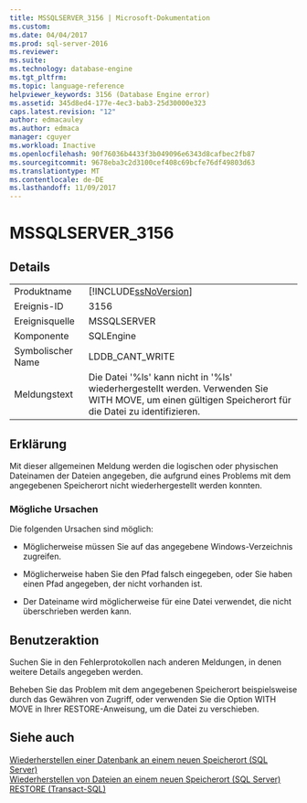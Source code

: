 ```yaml
---
title: MSSQLSERVER_3156 | Microsoft-Dokumentation
ms.custom: 
ms.date: 04/04/2017
ms.prod: sql-server-2016
ms.reviewer: 
ms.suite: 
ms.technology: database-engine
ms.tgt_pltfrm: 
ms.topic: language-reference
helpviewer_keywords: 3156 (Database Engine error)
ms.assetid: 345d8ed4-177e-4ec3-bab3-25d30000e323
caps.latest.revision: "12"
author: edmacauley
ms.author: edmaca
manager: cguyer
ms.workload: Inactive
ms.openlocfilehash: 90f76036b4433f3b049096e6343d8cafbec2fb87
ms.sourcegitcommit: 9678eba3c2d3100cef408c69bcfe76df49803d63
ms.translationtype: MT
ms.contentlocale: de-DE
ms.lasthandoff: 11/09/2017
---
```

# <a name="mssqlserver3156"></a>MSSQLSERVER_3156
  
## <a name="details"></a>Details  
  
|||  
|-|-|  
|Produktname|[!INCLUDE[ssNoVersion](../../includes/ssnoversion-md.md)]|  
|Ereignis-ID|3156|  
|Ereignisquelle|MSSQLSERVER|  
|Komponente|SQLEngine|  
|Symbolischer Name|LDDB_CANT_WRITE|  
|Meldungstext|Die Datei '%ls' kann nicht in '%ls' wiederhergestellt werden. Verwenden Sie WITH MOVE, um einen gültigen Speicherort für die Datei zu identifizieren.|  
  
## <a name="explanation"></a>Erklärung  
Mit dieser allgemeinen Meldung werden die logischen oder physischen Dateinamen der Dateien angegeben, die aufgrund eines Problems mit dem angegebenen Speicherort nicht wiederhergestellt werden konnten.  
  
### <a name="possible-causes"></a>Mögliche Ursachen  
Die folgenden Ursachen sind möglich:  
  
-   Möglicherweise müssen Sie auf das angegebene Windows-Verzeichnis zugreifen.  
  
-   Möglicherweise haben Sie den Pfad falsch eingegeben, oder Sie haben einen Pfad angegeben, der nicht vorhanden ist.  
  
-   Der Dateiname wird möglicherweise für eine Datei verwendet, die nicht überschrieben werden kann.  
  
## <a name="user-action"></a>Benutzeraktion  
Suchen Sie in den Fehlerprotokollen nach anderen Meldungen, in denen weitere Details angegeben werden.  
  
Beheben Sie das Problem mit dem angegebenen Speicherort beispielsweise durch das Gewähren von Zugriff, oder verwenden Sie die Option WITH MOVE in Ihrer RESTORE-Anweisung, um die Datei zu verschieben.  
  
## <a name="see-also"></a>Siehe auch  
[Wiederherstellen einer Datenbank an einem neuen Speicherort &#40;SQL Server&#41;](~/relational-databases/backup-restore/restore-a-database-to-a-new-location-sql-server.md)  
[Wiederherstellen von Dateien an einem neuen Speicherort &#40;SQL Server&#41;](~/relational-databases/backup-restore/restore-files-to-a-new-location-sql-server.md)  
[RESTORE &#40;Transact-SQL&#41;](~/t-sql/statements/restore-statements-transact-sql.md)  
  
